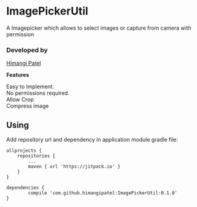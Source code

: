 # ImagePickerUtil
A Imagepicker which allows to select images or capture from camera with permission


### Developed by
[Himangi Patel](https://www.github.com/himangipatel)


**Features**

Easy to Implement. <br>
No permissions required.  <br>
Allow Crop <br>
Compress image <br>

## Using

Add repository url and dependency in application module gradle file:

	allprojects {
		repositories {
			...
			maven { url 'https://jitpack.io' }
		}
	}
  
  	dependencies {
	        compile 'com.github.himangipatel:ImagePickerUtil:0.1.0'
	}
